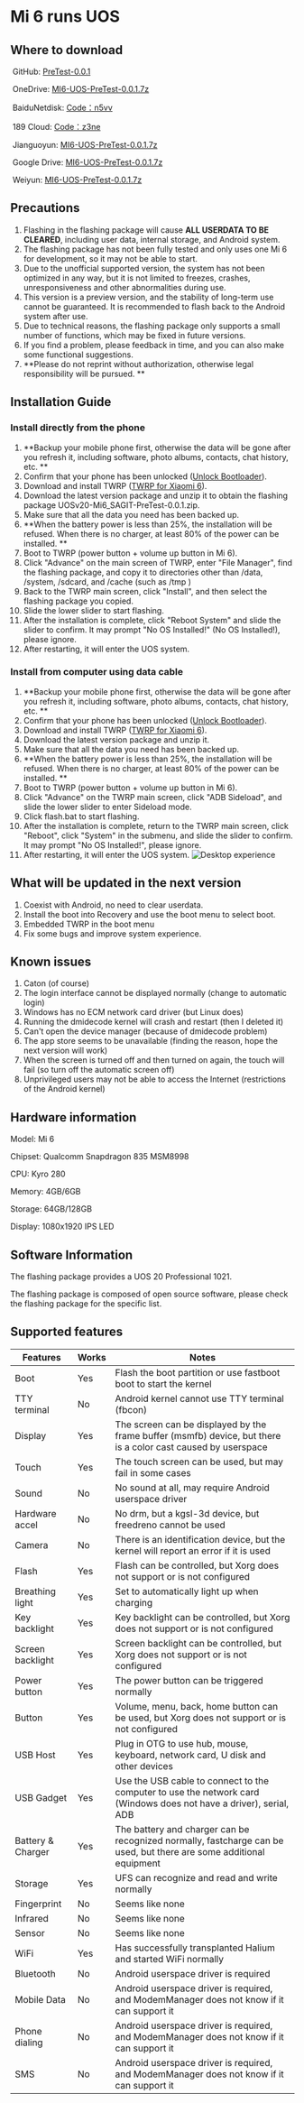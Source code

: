 # Mi 6 runs UOS

## Where to download

​	GitHub: [PreTest-0.0.1](https://github.com/BigfootACA/sagit-uos/releases/tag/PreTest-0.0.1)

​	OneDrive: [MI6-UOS-PreTest-0.0.1.7z](https://1drv.ms/u/s!AsDs1e5NdflSjluG9D3yo0WqhBl9?e=lFewBb)

​	BaiduNetdisk: [Code：n5vv](https://pan.baidu.com/s/1yZ9ddO2aIeJPPQIkPUPDKQ)

​	189 Cloud: [Code：z3ne](https://cloud.189.cn/t/uEBRZvRziay2)

​	Jianguoyun: [MI6-UOS-PreTest-0.0.1.7z](https://www.jianguoyun.com/p/DYJX_EkQhJfuCBjriMED)

​	Google Drive: [MI6-UOS-PreTest-0.0.1.7z](https://drive.google.com/file/d/1Oj50VvryFWSsOVtYhmxdtmfIpNYbZH6M/view?usp=sharing)

​	Weiyun: [MI6-UOS-PreTest-0.0.1.7z](https://share.weiyun.com/J7qf3V1o)

## Precautions

1. Flashing in the flashing package will cause **ALL USERDATA TO BE CLEARED**, including user data, internal storage, and Android system.
2. The flashing package has not been fully tested and only uses one Mi 6 for development, so it may not be able to start.
3. Due to the unofficial supported version, the system has not been optimized in any way, but it is not limited to freezes, crashes, unresponsiveness and other abnormalities during use.
4. This version is a preview version, and the stability of long-term use cannot be guaranteed. It is recommended to flash back to the Android system after use.
5. Due to technical reasons, the flashing package only supports a small number of functions, which may be fixed in future versions.
6. If you find a problem, please feedback in time, and you can also make some functional suggestions.
7. **Please do not reprint without authorization, otherwise legal responsibility will be pursued. **

## Installation Guide
### Install directly from the phone

1. **Backup your mobile phone first, otherwise the data will be gone after you refresh it, including software, photo albums, contacts, chat history, etc. **
2. Confirm that your phone has been unlocked ([Unlock Bootloader](http://en.miui.com/unlock/index.html)).
3. Download and install TWRP ([TWRP for Xiaomi 6](https://dl.twrp.me/sagit/)).
4. Download the latest version package and unzip it to obtain the flashing package UOSv20-Mi6_SAGIT-PreTest-0.0.1.zip.
5. Make sure that all the data you need has been backed up.
6. **When the battery power is less than 25%, the installation will be refused. When there is no charger, at least 80% of the power can be installed. **
7. Boot to TWRP (power button + volume up button in Mi 6).
8. Click "Advance" on the main screen of TWRP, enter "File Manager", find the flashing package, and copy it to directories other than /data, /system, /sdcard, and /cache (such as /tmp )
9. Back to the TWRP main screen, click "Install", and then select the flashing package you copied.
10. Slide the lower slider to start flashing.
11. After the installation is complete, click "Reboot System" and slide the slider to confirm. It may prompt "No OS Installed!" (No OS Installed!), please ignore.
12. After restarting, it will enter the UOS system.

### Install from computer using data cable

1. **Backup your mobile phone first, otherwise the data will be gone after you refresh it, including software, photo albums, contacts, chat history, etc. **
2. Confirm that your phone has been unlocked ([Unlock Bootloader](http://en.miui.com/unlock/index.html)).
3. Download and install TWRP ([TWRP for Xiaomi 6](https://dl.twrp.me/sagit/)).
4. Download the latest version package and unzip it.
5. Make sure that all the data you need has been backed up.
6. **When the battery power is less than 25%, the installation will be refused. When there is no charger, at least 80% of the power can be installed. **
7. Boot to TWRP (power button + volume up button in Mi 6).
8. Click "Advance" on the TWRP main screen, click "ADB Sideload", and slide the lower slider to enter Sideload mode.
9. Click flash.bat to start flashing.
10. After the installation is complete, return to the TWRP main screen, click "Reboot", click "System" in the submenu, and slide the slider to confirm. It may prompt "No OS Installed!", please ignore.
11. After restarting, it will enter the UOS system.
![Desktop experience](pics/in_uos.jpg)

## What will be updated in the next version

1. Coexist with Android, no need to clear userdata.
2. Install the boot into Recovery and use the boot menu to select boot.
3. Embedded TWRP in the boot menu
4. Fix some bugs and improve system experience.

## Known issues

1. Caton (of course)
2. The login interface cannot be displayed normally (change to automatic login)
3. Windows has no ECM network card driver (but Linux does)
4. Running the dmidecode kernel will crash and restart (then I deleted it)
5. Can't open the device manager (because of dmidecode problem)
6. The app store seems to be unavailable (finding the reason, hope the next version will work)
7. When the screen is turned off and then turned on again, the touch will fail (so turn off the automatic screen off)
8. Unprivileged users may not be able to access the Internet (restrictions of the Android kernel)

## Hardware information

Model: Mi 6

Chipset: Qualcomm Snapdragon 835 MSM8998

CPU: Kyro 280

Memory: 4GB/6GB

Storage: 64GB/128GB

Display: 1080x1920 IPS LED



## Software Information

The flashing package provides a UOS 20 Professional 1021.

The flashing package is composed of open source software, please check the flashing package for the specific list.

## Supported features

| Features          | Works | Notes                                                                                                               |
| ----------------- | ----- | ------------------------------------------------------------------------------------------------------------------- |
| Boot              | Yes   | Flash the boot partition or use fastboot boot to start the kernel                                                   |
| TTY terminal      | No    | Android kernel cannot use TTY terminal (fbcon)                                                                      |
| Display           | Yes   | The screen can be displayed by the frame buffer (msmfb) device, but there is a color cast caused by userspace       |
| Touch             | Yes   | The touch screen can be used, but may fail in some cases                                                            |
| Sound             | No    | No sound at all, may require Android userspace driver                                                               |
| Hardware accel    | No    | No drm, but a kgsl-3d device, but freedreno cannot be used                                                          |
| Camera            | No    | There is an identification device, but the kernel will report an error if it is used                                |
| Flash             | Yes   | Flash can be controlled, but Xorg does not support or is not configured                                             |
| Breathing light   | Yes   | Set to automatically light up when charging                                                                         |
| Key backlight     | Yes   | Key backlight can be controlled, but Xorg does not support or is not configured                                     |
| Screen backlight  | Yes   | Screen backlight can be controlled, but Xorg does not support or is not configured                                  |
| Power button      | Yes   | The power button can be triggered normally                                                                          |
| Button            | Yes   | Volume, menu, back, home button can be used, but Xorg does not support or is not configured                         |
| USB Host          | Yes   | Plug in OTG to use hub, mouse, keyboard, network card, U disk and other devices                                     |
| USB Gadget        | Yes   | Use the USB cable to connect to the computer to use the network card (Windows does not have a driver), serial, ADB  |
| Battery & Charger | Yes   | The battery and charger can be recognized normally, fastcharge can be used, but there are some additional equipment |
| Storage           | Yes   | UFS can recognize and read and write normally                                                                       |
| Fingerprint       | No    | Seems like none                                                                                                     |
| Infrared          | No    | Seems like none                                                                                                     |
| Sensor            | No    | Seems like none                                                                                                     |
| WiFi              | Yes   | Has successfully transplanted Halium and started WiFi normally                                                      |
| Bluetooth         | No    | Android userspace driver is required                                                                                |
| Mobile Data       | No    | Android userspace driver is required, and ModemManager does not know if it can support it                           |
| Phone dialing     | No    | Android userspace driver is required, and ModemManager does not know if it can support it                           |
| SMS               | No    | Android userspace driver is required, and ModemManager does not know if it can support it                           |
